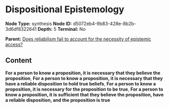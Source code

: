 # Dispositional Epistemology

**Node Type:** synthesis
**Node ID:** d5072eb4-9b83-428e-8b2b-3d6df8322641
**Depth:** 5
**Terminal:** No

**Parent:** [Does reliabilism fail to account for the necessity of epistemic access?](does-reliabilism-fail-to-account-for-the-necessity-of-epistemic-access-antithesis-a3f9f5a0-95a1-45b1-bc29-fbbbe67feae5.md)

## Content

**For a person to know a proposition, it is necessary that they believe the proposition**, **For a person to know a proposition, it is necessary that they have a reliable disposition to hold true beliefs**, **For a person to know a proposition, it is necessary for the proposition to be true**, **For a person to know a proposition, it is sufficient that they believe the proposition, have a reliable disposition, and the proposition is true**
